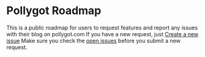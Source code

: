# Pollygot Roadmap

This is a public roadmap for users to request features and report any issues with their blog on pollygot.com
If you have a new request, just [Create a new issue](https://github.com/pollygot/roadmap/issues/new)
Make sure you check the [open issues](https://github.com/pollygot/roadmap/issues) before you submit a new request.
